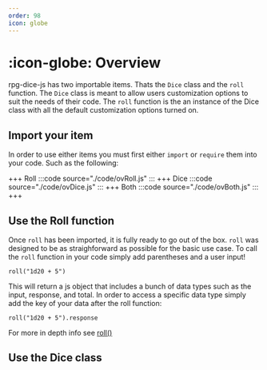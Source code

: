 ```yaml
---
order: 98
icon: globe
---
```


# :icon-globe: Overview

rpg-dice-js has two importable items. Thats the `Dice` class and the `roll` function. The `Dice` class is meant to allow users customization options to suit the needs of their code. The `roll` function is the an instance of the Dice class with all the default customization options turned on.

## Import your item

In order to use either items you must first either `import` or `require` them into your code. Such as the following:

+++ Roll
:::code source="./code/ovRoll.js" :::
+++ Dice
:::code source="./code/ovDice.js" :::
+++ Both
:::code source="./code/ovBoth.js" :::
+++

## Use the Roll function

Once `roll` has been imported, it is fully ready to go out of the box. `roll` was designed to be as straighforward as possible for the basic use case. To call the `roll` function in your code simply add parentheses and a user input!

```
roll("1d20 + 5")
```

This will return a js object that includes a bunch of data types such as the input, response, and total. In order to access a specific data type simply add the key of your data after the roll function:

```
roll("1d20 + 5").response
```

For more in depth info see [roll()]()

## Use the Dice class
